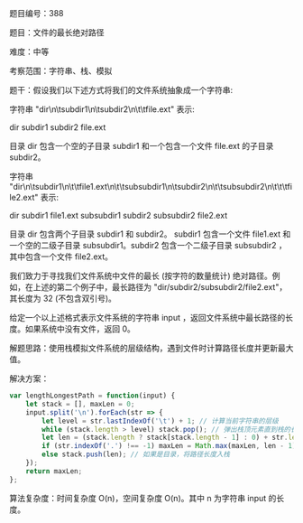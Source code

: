 题目编号：388

题目：文件的最长绝对路径

难度：中等

考察范围：字符串、栈、模拟

题干：假设我们以下述方式将我们的文件系统抽象成一个字符串:

字符串 "dir\n\tsubdir1\n\tsubdir2\n\t\tfile.ext" 表示:

dir
    subdir1
    subdir2
        file.ext

目录 dir 包含一个空的子目录 subdir1 和一个包含一个文件 file.ext 的子目录 subdir2。

字符串 "dir\n\tsubdir1\n\t\tfile1.ext\n\t\tsubsubdir1\n\tsubdir2\n\t\tsubsubdir2\n\t\t\tfile2.ext" 表示:

dir
    subdir1
        file1.ext
        subsubdir1
    subdir2
        subsubdir2
            file2.ext

目录 dir 包含两个子目录 subdir1 和 subdir2。 subdir1 包含一个文件 file1.ext 和一个空的二级子目录 subsubdir1。subdir2 包含一个二级子目录 subsubdir2 ，其中包含一个文件 file2.ext。

我们致力于寻找我们文件系统中文件的最长 (按字符的数量统计) 绝对路径。例如，在上述的第二个例子中，最长路径为 "dir/subdir2/subsubdir2/file2.ext"，其长度为 32 (不包含双引号)。

给定一个以上述格式表示文件系统的字符串 input ，返回文件系统中最长路径的长度。如果系统中没有文件，返回 0。

解题思路：使用栈模拟文件系统的层级结构，遇到文件时计算路径长度并更新最大值。

解决方案：

```javascript
var lengthLongestPath = function(input) {
    let stack = [], maxLen = 0;
    input.split('\n').forEach(str => {
        let level = str.lastIndexOf('\t') + 1; // 计算当前字符串的层级
        while (stack.length > level) stack.pop(); // 弹出栈顶元素直到栈的长度等于当前层级
        let len = (stack.length ? stack[stack.length - 1] : 0) + str.length - level + 1; // 计算当前路径长度
        if (str.indexOf('.') !== -1) maxLen = Math.max(maxLen, len - 1); // 如果是文件，更新最大长度
        else stack.push(len); // 如果是目录，将路径长度入栈
    });
    return maxLen;
};
```

算法复杂度：时间复杂度 O(n)，空间复杂度 O(n)。其中 n 为字符串 input 的长度。